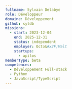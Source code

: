 ```yaml
---
fullname: Sylvain Delabye
role: Développeur
domaine: Développement
github: syldb
missions:
  - start: 2023-12-04
    end: 2025-12-31
    status: independent
    employer: Octo&#x2F;Malt
    startups:
      - apilos
memberType: beta
competences:
  - Développement Full-stack
  - Python
  - JavaScript/TypeScript
---
```

